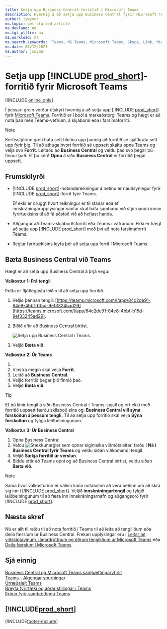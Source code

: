 ```yaml
---
title: Setja upp Business Central-forritið í Microsoft Teams
description: Hvernig á að setja upp Business Central fyrir Microsoft Teams.
author: jswymer
ms.topic: get-started-article
ms.devlang: na
ms.tgt_pltfrm: na
ms.workload: na
ms.search.keywords: 'Teams, MS Teams, Microsoft Teams, Skype, Link, Microsoft 365, collaborate, collaboration, teamwork'
ms.date: 04/12/2021
ms.author: jswymer
---
```


# <a name="install-the--app-for-microsoft-teams"></a>Setja upp [!INCLUDE [prod_short](includes/prod_short.md)]-forritið fyrir Microsoft Teams

[!INCLUDE [online_only](includes/online_only.md)]

Í þessari grein verður útskýrt hvernig á að setja upp [!INCLUDE [prod_short](includes/prod_short.md)] fyrir [Microsoft Teams](https://www.microsoft.com/microsoft-teams/). Forritið er í boði á markaðstorgi Teams og hægt er að nota það með Teams-vefnum, á skjáborði eða í farsímaforriti.

> [!NOTE]
> Kerfisstjórinn gæti hafa sett hlutina upp þannig að forritið sé sjálfkrafa sett upp fyrir þig. Til að athuga hvort forritið sé uppsett skaltu opna Teams og velja svo **Forrit**. Leitaðu að **Business Central** og veldu það svo þegar þú finnur það. Ef þú sérð **Opna** á síðu **Business Central** er forritið þegar uppsett.  

## <a name="prerequisites"></a>Frumskilyrði

- [!INCLUDE [prod_short](includes/prod_short.md)]-notandareikningur á netinu er nauðsynlegur fyrir [!INCLUDE [prod_short](includes/prod_short.md)]-forrit fyrir Teams.

    Ef ekki er öruggt hvort reikningur er til staðar eða ef innskráningarupplýsingar vantar skal hafa samband við stjórnanda innan fyrirtækisins til að fá aðstoð við að hefjast handa.

- Aðgangur að Teams-skjáborðsforriti eða Teams í vafranum. Ekki er hægt að setja upp [!INCLUDE [prod_short](includes/prod_short.md)] með því að nota farsímaforrit Teams.

- Reglur fyrirtækisins leyfa þér að setja upp forrit í Microsoft Teams.

## <a name="add-the-business-central-app-to-teams"></a>Bæta Business Central við Teams

Hægt er að setja upp Business Central á þrjá vegu:

**Valkostur 1: Frá tengli**

Þetta er fljótlegasta leiðin til að setja upp forritið.

1. Veljið þennan tengil: [https://teams.microsoft.com/l/app/84c2de91-84e8-4bbf-b15d-9ef33245ad29](https://teams.microsoft.com/l/app/84c2de91-84e8-4bbf-b15d-9ef33245ad29).

2. Bíðið eftir að Business Central birtist.

    ![Setja upp Business Central í Teams.](media/teams-install-app.png)

3. Veljið **Bæta við**.

**Valkostur 2: Úr Teams**

1. .
2. Vinstra megin skal velja **Forrit**.
3. Leitið að **Business Central**.
4. Veljið forritið þegar þið finnið það.
5. Veljið **Bæta við**.

> [!TIP]
> Ef þú límir tengil á síðu Business Central í Teams-spjall og ert ekki með forritið uppsett færðu skilaboð eins og: **Business Central vill sýna forskoðun á þessum tengli.** Til að setja upp forritið skal velja **Sýna forskoðun** og fylgja leiðbeiningunum.

**Valkostur 3: Úr Business Central**

1. Opna Business Central.
2. Veldu ![Stækkunargler sem opnar eiginleika viðmótsleitar.](media/ui-search/search_small.png "Segðu mér hvað þú vilt gera") farðu í **Ná í Business Central fyrir Teams** og veldu síðan viðkomandi tengil.  
3. Veljið **Sækja forritið úr verslun**.
4. Bíddu eftir að Teams opni og að Business Central birtist, veldu síðan **Bæta við**.

> [!NOTE]
> Sama hvor valkosturinn er valinn kann notandinn að vera beðinn um að skrá sig inn í [!INCLUDE [prod_short](includes/prod_short.md)]. Veljið **innskráningartengil** og fylgið leiðbeiningunum til að færa inn innskráningarnafn og aðgangsorð fyrir [!INCLUDE [prod_short](includes/prod_short.md)].

## <a name="next-step"></a>Næsta skref

Nú er allt til reiðu til að nota forritið í Teams til að leita að tengiliðum eða deila færslum úr Business Central. Frekari upplýsingar eru í [Leitar að viðskiptavinum, lánardrottnum og öðrum tengiliðum úr Microsoft Teams](across-search-contacts-teams.md) eða [Deila færslum í Microsoft Teams](across-working-with-teams.md).

## <a name="see-also"></a>Sjá einnig

[Business Central og Microsoft Teams samþættingaryfirlit](across-teams-overview.md)  
[Teams - Algengar spurningar](teams-faq.md)  
[Úrræðaleit Teams](admin-teams-troubleshooting.md)  
[Breyta fyrirtæki og aðrar stillingar í Teams](across-teams-settings.md)  
[Þróun fyrir samþættingu Teams](/dynamics365/business-central/dev-itpro/developer/devenv-develop-for-teams)  


## [!INCLUDE[prod_short](includes/free_trial_md.md)]


[!INCLUDE[footer-include](includes/footer-banner.md)]
